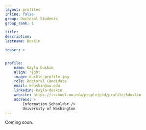```yaml
---
layout: profiles
inline: false
group: Doctoral Students
group_rank: 1

title: 
description: 
lastname: Duskin

teaser: >


profile:
    name: Kayla Duskin
    align: right
    image: duskin-profile.jpg
    role: Doctoral Candidate
    email: kduskin@uw.edu
    linkedin: kayla-duskin
    website: https://ischool.uw.edu/people/phd/profile/kduskin
    address: >
        Information School<br />
        University of Washington
---
```


Coming soon. 
